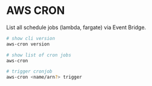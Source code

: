 # AWS CRON

List all schedule jobs (lambda, fargate) via Event Bridge.

```bash
# show cli version
aws-cron version

# show list of cron jobs
aws-cron

# trigger cronjob
aws-cron <name/arn?> trigger
```